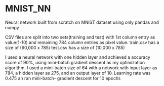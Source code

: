 # MNIST_NN
Neural network built from scratch on MNIST dataset using only pandas and numpy


CSV files are split into two sets(training and test) with 1st column entry as value(1-10) and remaining 784 column entries as pixel value.
train.csv has a size of (60,000 x 785)
test.csv has a size of (10,000 x 785)

I used a neural network with one hidden layer and achieved a accuracy score of 90%, using mini-batch gradient descent as my optimization algorithm. I used a mini-batch size of 64 with a network with input layer as 784, a hidden layer as 275, and an output layer of 10. Learning rate was 0.475 an ran mini-batch- gradient descent for 10 epochs
